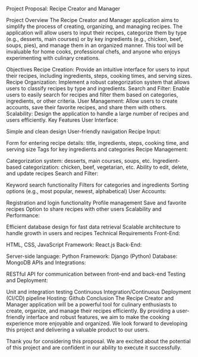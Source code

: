 Project Proposal: Recipe Creator and Manager

Project Overview
The Recipe Creator and Manager application aims to simplify the process of creating, organizing, and managing recipes. The application will allow users to input their recipes, categorize them by type (e.g., desserts, main courses) or by key ingredients (e.g., chicken, beef, soups, pies), and manage them in an organized manner. This tool will be invaluable for home cooks, professional chefs, and anyone who enjoys experimenting with culinary creations.

Objectives
Recipe Creation: Provide an intuitive interface for users to input their recipes, including ingredients, steps, cooking times, and serving sizes.
Recipe Organization: Implement a robust categorization system that allows users to classify recipes by type and ingredients.
Search and Filter: Enable users to easily search for recipes and filter them based on categories, ingredients, or other criteria.
User Management: Allow users to create accounts, save their favorite recipes, and share them with others.
Scalability: Design the application to handle a large number of recipes and users efficiently.
Key Features
User Interface:

Simple and clean design
User-friendly navigation
Recipe Input:

Form for entering recipe details: title, ingredients, steps, cooking time, and serving size
Tags for key ingredients and categories
Recipe Management:

Categorization system: desserts, main courses, soups, etc.
Ingredient-based categorization: chicken, beef, vegetarian, etc.
Ability to edit, delete, and update recipes
Search and Filter:

Keyword search functionality
Filters for categories and ingredients
Sorting options (e.g., most popular, newest, alphabetical)
User Accounts:

Registration and login functionality
Profile management
Save and favorite recipes
Option to share recipes with other users
Scalability and Performance:

Efficient database design for fast data retrieval
Scalable architecture to handle growth in users and recipes
Technical Requirements
Front-End:

HTML, CSS, JavaScript
Framework: React.js
Back-End:

Server-side language: Python
Framework: Django (Python)
Database: MongoDB
APIs and Integrations:

RESTful API for communication between front-end and back-end
Testing and Deployment:

Unit and integration testing 
Continuous Integration/Continuous Deployment (CI/CD) pipeline
Hosting: Github
Conclusion
The Recipe Creator and Manager application will be a powerful tool for culinary enthusiasts to create, organize, and manage their recipes efficiently. By providing a user-friendly interface and robust features, we aim to make the cooking experience more enjoyable and organized. We look forward to developing this project and delivering a valuable product to our users.

Thank you for considering this proposal. We are excited about the potential of this project and are confident in our ability to execute it successfully.
